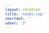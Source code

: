 ```yaml
---
layout: relation
title: 'nsubj:cop'
shortdef: ''
udver: '2'
---
```

<!-- Interlanguage links updated Út zář 29 20:23:37 CEST 2020 -->
